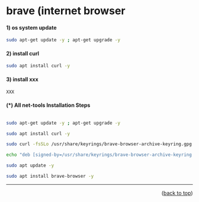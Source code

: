 <a name="topage"></a>

# brave (internet browser

#### 1) os system update

```sh
sudo apt-get update -y ; apt-get upgrade -y
```

#### 2) install curl

 ```sh
sudo apt install curl -y
```

#### 3) install xxx
  ```sh
XXX
```

#### (*) All net-tools Installation Steps
 ```sh

sudo apt-get update -y ; apt-get upgrade -y

sudo apt install curl -y

sudo curl -fsSLo /usr/share/keyrings/brave-browser-archive-keyring.gpg https://brave-browser-apt-release.s3.brave.com/brave-browser-archive-keyring.gpg

echo "deb [signed-by=/usr/share/keyrings/brave-browser-archive-keyring.gpg] https://brave-browser-apt-release.s3.brave.com/ stable main"|sudo tee /etc/apt/sources.list.d/brave-browser-release.list

sudo apt update -y

sudo apt install brave-browser -y
```

----

<p align="right">(<a href="#topage">back to top</a>)</p>
<br/>
<br/>
